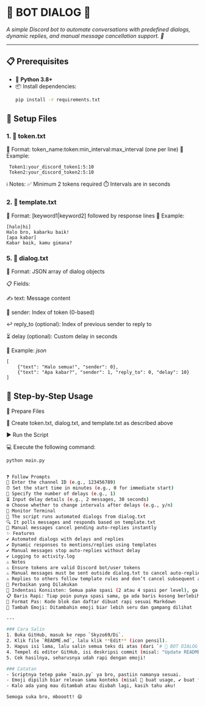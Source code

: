 # 🎉 BOT DIALOG 🎉
*A simple Discord bot to automate conversations with predefined dialogs, dynamic replies, and manual message cancellation support. 🚀*

---

## 📋 Prerequisites
- 🐍 **Python 3.8+**
- 📦 Install dependencies:
  ```bash
  pip install -r requirements.txt
  
## 📂 Setup Files
### 1. 🔑 token.txt
   
   📏 Format: token_name:token:min_interval:max_interval (one per line)
    📝 Example:
   
     Token1:your_discord_token1:5:10
     Token2:your_discord_token2:5:10
   
   ℹ️ Notes:
   ✅ Minimum 2 tokens required
   ⏱️ Intervals are in seconds
   
### 2. 📝 template.txt
   
   📏 Format: [keyword1|keyword2] followed by response lines
   📝 Example:

    [halo|hi]
    Halo bro, kabarku baik!
    [apa kabar]
    Kabar baik, kamu gimana?
    
### 5. 💬 dialog.txt

   📏 Format: JSON array of dialog objects
   
   📋 Fields:
   
   ✍️ text: Message content
   
   👤 sender: Index of token (0-based)
   
   ↩️ reply_to (optional): Index of previous sender to reply to
   
   ⏳ delay (optional): Custom delay in seconds
   
   📝 Example:
      _json_
      
    [
        {"text": "Halo semua!", "sender": 0},
        {"text": "Apa kabar?", "sender": 1, "reply_to": 0, "delay": 10}
    ]
## 🚀 Step-by-Step Usage

  📑 Prepare Files
  
  📝 Create token.txt, dialog.txt, and template.txt as described above
  
  ▶️ Run the Script
  
  💻 Execute the following command:
  
```bash
python main.py


❓ Follow Prompts
📡 Enter the channel ID (e.g., 123456789)
⏰ Set the start time in minutes (e.g., 0 for immediate start)
🔢 Specify the number of delays (e.g., 1)
⏳ Input delay details (e.g., 2 messages, 30 seconds)
⚙️ Choose whether to change intervals after delays (e.g., y/n)
👀 Monitor Terminal
📢 The script runs automated dialogs from dialog.txt
🔍 It polls messages and responds based on template.txt
🚫 Manual messages cancel pending auto-replies instantly
✨ Features
✔️ Automated dialogs with delays and replies
✔️ Dynamic responses to mentions/replies using templates
✔️ Manual messages stop auto-replies without delay
✔️ Logging to activity.log
⚠️ Notes
⚠️ Ensure tokens are valid Discord bot/user tokens
⚠️ Manual messages must be sent outside dialog.txt to cancel auto-replies
⚠️ Replies to others follow template rules and don’t cancel subsequent auto-messages
🔧 Perbaikan yang Dilakukan
📏 Indentasi Konsisten: Semua pake spasi (2 atau 4 spasi per level), ga ada tab
📋 Baris Rapi: Tiap poin punya spasi sama, ga ada baris kosong berlebih
🎨 Format Pas: Kode blok dan daftar dibuat rapi sesuai Markdown
🎉 Tambah Emoji: Ditambahin emoji biar lebih seru dan gampang dilihat

---

### Cara Salin
1. Buka GitHub, masuk ke repo `Skyzo69/Di`.
2. Klik file `README.md`, lalu klik **Edit** (icon pensil).
3. Hapus isi lama, lalu salin semua teks di atas (dari `# 🎉 BOT DIALOG 🎉` sampe akhir).
4. Tempel di editor GitHub, isi deskripsi commit (misal: "Update README with emojis and formatting"), lalu klik **Commit changes**.
5. Cek hasilnya, seharusnya udah rapi dengan emoji!

### Catatan
- Scriptnya tetep pake `main.py` ya bro, pastiin namanya sesuai.
- Emoji dipilih biar relevan sama konteks (misal 🚀 buat usage, ✔️ buat fitur).
- Kalo ada yang mau ditambah atau diubah lagi, kasih tahu aku!

Semoga suka bro, mbooott! 😄
